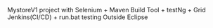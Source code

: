 MystoreV1 project with 
Selenium + Maven Build Tool + testNg + Grid 
Jenkins(CI/CD) + run.bat testing Outside Eclipse
